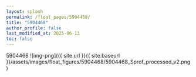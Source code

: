 ```yaml
---
layout: splash
permalink: /float_pages/5904468/
title: "5904468"
author_profile: false
last_modified_at: 2025-06-13
toc: false
---
```

 
5904468
![img-png]({{ site.url }}{{ site.baseurl }}/assets/images/float_figures/5904468/5904468_Sprof_processed_v2.png)